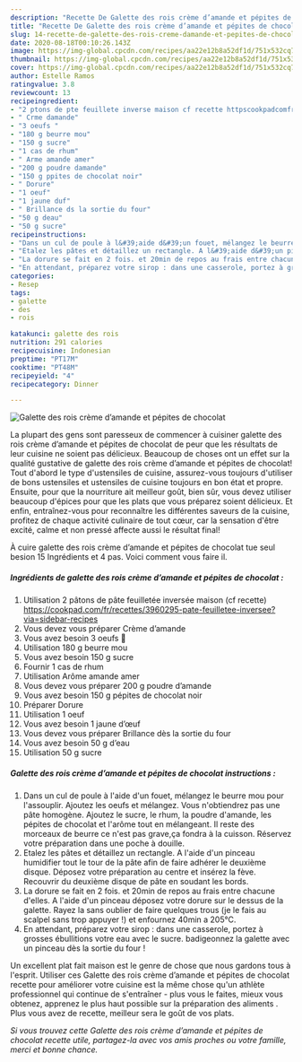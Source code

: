 ```yaml
---
description: "Recette De Galette des rois crème d’amande et pépites de chocolat"
title: "Recette De Galette des rois crème d’amande et pépites de chocolat"
slug: 14-recette-de-galette-des-rois-creme-damande-et-pepites-de-chocolat
date: 2020-08-18T00:10:26.143Z
image: https://img-global.cpcdn.com/recipes/aa22e12b8a52df1d/751x532cq70/galette-des-rois-creme-damande-et-pepites-de-chocolat-photo-principale-de-la-recette.jpg
thumbnail: https://img-global.cpcdn.com/recipes/aa22e12b8a52df1d/751x532cq70/galette-des-rois-creme-damande-et-pepites-de-chocolat-photo-principale-de-la-recette.jpg
cover: https://img-global.cpcdn.com/recipes/aa22e12b8a52df1d/751x532cq70/galette-des-rois-creme-damande-et-pepites-de-chocolat-photo-principale-de-la-recette.jpg
author: Estelle Ramos
ratingvalue: 3.8
reviewcount: 13
recipeingredient:
- "2 ptons de pte feuillete inverse maison cf recette httpscookpadcomfrrecettes3960295patefeuilleteeinverseeviasidebarrecipes"
- " Crme damande"
- "3 oeufs "
- "180 g beurre mou"
- "150 g sucre"
- "1 cas de rhum"
- " Arme amande amer"
- "200 g poudre damande"
- "150 g ppites de chocolat noir"
- " Dorure"
- "1 oeuf"
- "1 jaune duf"
- " Brillance ds la sortie du four"
- "50 g deau"
- "50 g sucre"
recipeinstructions:
- "Dans un cul de poule à l&#39;aide d&#39;un fouet, mélangez le beurre mou pour l&#39;assouplir. Ajoutez les oeufs et mélangez. Vous n&#39;obtiendrez pas une pâte homogène. Ajoutez le sucre, le rhum, la poudre d&#39;amande, les pépites de chocolat et l&#39;arôme tout en mélangeant. Il reste des morceaux de beurre ce n&#39;est pas grave,ça fondra à la cuisson. Réservez votre préparation dans une poche à douille."
- "Etalez les pâtes et détaillez un rectangle. A l&#39;aide d&#39;un pinceau humidifier tout le tour de la pâte afin de faire adhérer le deuxième disque. Déposez votre préparation au centre et insérez la fève. Recouvrir du deuxième disque de pâte en soudant les bords."
- "La dorure se fait en 2 fois. et 20min de repos au frais entre chacune d&#39;elles. A l&#39;aide d&#39;un pinceau déposez votre dorure sur le dessus de la galette. Rayez la sans oublier de faire quelques trous (je le fais au scalpel sans trop appuyer !) et enfournez 40min a 205°C."
- "En attendant, préparez votre sirop : dans une casserole, portez à grosses ébullitions votre eau avec le sucre. badigeonnez la galette avec un pinceau dès la sortie du four !"
categories:
- Resep
tags:
- galette
- des
- rois

katakunci: galette des rois 
nutrition: 291 calories
recipecuisine: Indonesian
preptime: "PT17M"
cooktime: "PT48M"
recipeyield: "4"
recipecategory: Dinner

---
```



![Galette des rois crème d’amande et pépites de chocolat](https://img-global.cpcdn.com/recipes/aa22e12b8a52df1d/751x532cq70/galette-des-rois-creme-damande-et-pepites-de-chocolat-photo-principale-de-la-recette.jpg)

La plupart des gens sont paresseux de commencer à cuisiner galette des rois crème d’amande et pépites de chocolat de peur que les résultats de leur cuisine ne soient pas délicieux. Beaucoup de choses ont un effet sur la qualité gustative de galette des rois crème d’amande et pépites de chocolat! Tout d'abord le type d'ustensiles de cuisine, assurez-vous toujours d'utiliser de bons ustensiles et ustensiles de cuisine toujours en bon état et propre. Ensuite, pour que la nourriture ait meilleur goût, bien sûr, vous devez utiliser beaucoup d'épices pour que les plats que vous préparez soient délicieux. Et enfin, entraînez-vous pour reconnaître les différentes saveurs de la cuisine, profitez de chaque activité culinaire de tout cœur, car la sensation d'être excité, calme et non pressé affecte aussi le résultat final!

<!--inarticleads1-->

À cuire galette des rois crème d’amande et pépites de chocolat tue seul besion 15 Ingrédients et 4 pas. Voici comment vous faire il.

##### Ingrédients de galette des rois crème d’amande et pépites de chocolat :

1. Utilisation 2 pâtons de pâte feuilletée inversée maison (cf recette) https://cookpad.com/fr/recettes/3960295-pate-feuilletee-inversee?via=sidebar-recipes
1. Vous devez vous préparer  Crème d’amande
1. Vous avez besoin 3 oeufs 🥚
1. Utilisation 180 g beurre mou
1. Vous avez besoin 150 g sucre
1. Fournir 1 cas de rhum
1. Utilisation  Arôme amande amer
1. Vous devez vous préparer 200 g poudre d’amande
1. Vous avez besoin 150 g pépites de chocolat noir
1. Préparer  Dorure
1. Utilisation 1 oeuf
1. Vous avez besoin 1 jaune d’œuf
1. Vous devez vous préparer  Brillance dès la sortie du four
1. Vous avez besoin 50 g d’eau
1. Utilisation 50 g sucre




<!--inarticleads2-->

##### Galette des rois crème d’amande et pépites de chocolat instructions :

1. Dans un cul de poule à l&#39;aide d&#39;un fouet, mélangez le beurre mou pour l&#39;assouplir. Ajoutez les oeufs et mélangez. Vous n&#39;obtiendrez pas une pâte homogène. Ajoutez le sucre, le rhum, la poudre d&#39;amande, les pépites de chocolat et l&#39;arôme tout en mélangeant. Il reste des morceaux de beurre ce n&#39;est pas grave,ça fondra à la cuisson. Réservez votre préparation dans une poche à douille.
1. Etalez les pâtes et détaillez un rectangle. A l&#39;aide d&#39;un pinceau humidifier tout le tour de la pâte afin de faire adhérer le deuxième disque. Déposez votre préparation au centre et insérez la fève. Recouvrir du deuxième disque de pâte en soudant les bords.
1. La dorure se fait en 2 fois. et 20min de repos au frais entre chacune d&#39;elles. A l&#39;aide d&#39;un pinceau déposez votre dorure sur le dessus de la galette. Rayez la sans oublier de faire quelques trous (je le fais au scalpel sans trop appuyer !) et enfournez 40min a 205°C.
1. En attendant, préparez votre sirop : dans une casserole, portez à grosses ébullitions votre eau avec le sucre. badigeonnez la galette avec un pinceau dès la sortie du four !




<!--inarticleads1-->

<p>
Un excellent plat fait maison est le genre de chose que nous gardons tous à l'esprit. Utiliser ces Galette des rois crème d’amande et pépites de chocolat recette pour améliorer votre cuisine est la même chose qu'un athlète professionnel qui continue de s'entraîner - plus vous le faites, mieux vous obtenez, apprenez le plus haut possible sur la préparation des aliments . Plus vous avez de recette, meilleur sera le goût de vos plats.
</p>

<p>
<i>Si vous trouvez cette Galette des rois crème d’amande et pépites de chocolat recette utile, partagez-la avec vos amis proches ou votre famille, merci et bonne chance.</i>
</p>
